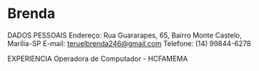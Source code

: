 # Brenda

DADOS PESSOAIS
Endereço: Rua Guararapes, 65, Bairro Monte Castelo, Marília-SP
E-mail: teruelbrenda246@gmail.com
Telefone: (14) 99844-6278

EXPERIENCIA
Operadora de Computador - HCFAMEMA
